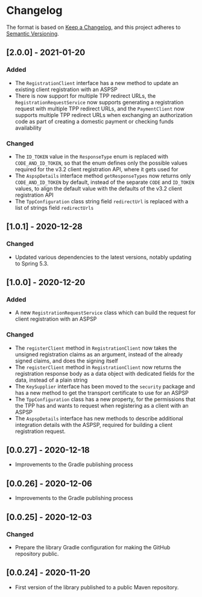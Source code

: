 # Changelog

The format is based on [Keep a Changelog](https://keepachangelog.com/en/1.0.0/),
and this project adheres to [Semantic Versioning](https://semver.org/spec/v2.0.0.html).

## [2.0.0] - 2021-01-20
### Added 
- The `RegistrationClient` interface has a new method to update an existing client registration with an ASPSP
- There is now support for multiple TPP redirect URLs, the `RegistrationRequestService` now supports generating a 
  registration request with multiple TPP redirect URLs, and the `PaymentClient` now supports multiple TPP redirect URLs
  when exchanging an authorization code as part of creating a domestic payment or checking funds availability
### Changed
- The `ID_TOKEN` value in the `ResponseType` enum is replaced with `CODE_AND_ID_TOKEN`, so that the enum defines only
  the possible values required for the v3.2 client registration API, where it gets used for
- The `AspspDetails` interface method `getResponseTypes` now returns only `CODE_AND_ID_TOKEN` by default, instead of 
  the separate `CODE` and `ID_TOKEN` values, to align the default value with the defaults of the v3.2 client 
  registration API
- The `TppConfiguration` class string field `redirectUrl` is replaced with a list of strings field `redirectUrls`  

## [1.0.1] - 2020-12-28
### Changed
- Updated various dependencies to the latest versions, notably updating to Spring 5.3. 

## [1.0.0] - 2020-12-20
### Added
- A new `RegistrationRequestService` class which can build the request for client registration with an ASPSP
### Changed
- The `registerClient` method in `RegistrationClient` now takes the unsigned registration claims as an argument, 
  instead of the already signed claims, and does the signing itself 
- The `registerClient` method in `RegistrationClient` now returns the registration response body as a data object with
  dedicated fields for the data, instead of a plain string
- The `KeySupplier` interface has been moved to the `security` package and has a new method to get the transport 
  certificate to use for an ASPSP
- The `TppConfiguration` class has a new property, for the permissions that the TPP has and wants to request when 
  registering as a client with an ASPSP
- The `AspspDetails` interface has new methods to describe additional integration details with the ASPSP, required for 
  building a client registration request. 

## [0.0.27] - 2020-12-18
- Improvements to the Gradle publishing process

## [0.0.26] - 2020-12-06
- Improvements to the Gradle publishing process

## [0.0.25] - 2020-12-03
### Changed 
- Prepare the library Gradle configuration for making the GitHub repository public.

## [0.0.24] - 2020-11-20
- First version of the library published to a public Maven repository.  
